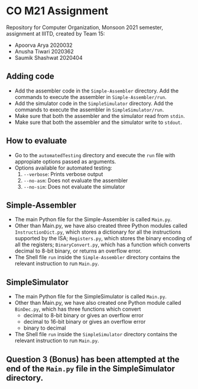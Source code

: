 # CO M21 Assignment
Repository for Computer Organization, Monsoon 2021 semester, assignment at IIITD, created by Team 15:
* Apoorva Arya 2020032 
* Anusha Tiwari 2020362 
* Saumik Shashwat 2020404 

## Adding code
* Add the assembler code in the `Simple-Assembler` directory. Add the commands to execute the assembler in `Simple-Assembler/run`.
* Add the simulator code in the `SimpleSimulator` directory. Add the commands to execute the assembler in `SimpleSimulator/run`.
* Make sure that both the assembler and the simulator read from `stdin`.
* Make sure that both the assembler and the simulator write to `stdout`.

## How to evaluate
* Go to the `automatedTesting` directory and execute the `run` file with appropiate options passed as arguments.
* Options available for automated testing:
	1. `--verbose`: Prints verbose output
	2. `--no-asm`: Does not evaluate the assembler
	3. `--no-sim`: Does not evaluate the simulator

## Simple-Assembler
* The main Python file for the Simple-Assembler is called `Main.py`.
* Other than Main.py, we have also created three Python modules called `InstructionDict.py`, which stores a dictionary for all the instructions supported by the ISA; `Registers.py`, which stores the binary encoding of all the registers; `BinaryConvert.py`, which has a function which converts decimal to 8-bit binary, or returns an overflow error.
* The Shell file `run` inside the `Simple-Assembler` directory contains the relevant instruction to run `Main.py`.

## SimpleSimulator
* The main Python file for the SimpleSimulator is called `Main.py`.
* Other than Main.py, we have also created one Python module called `BinDec.py`, which has three functions which convert 
  * decimal to 8-bit binary or gives an overflow error
  * decimal to 16-bit binary or gives an overflow error
  * binary to decimal
* The Shell file `run` inside the `SimpleSimulator` directory contains the relevant instruction to run `Main.py`.

## Question 3 (Bonus) has been attempted at the end of the `Main.py` file in the SimpleSimulator directory.
